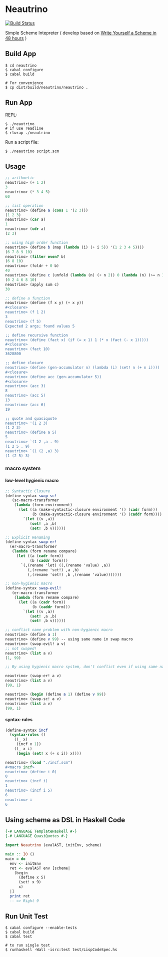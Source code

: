 # Neautrino

[![Build Status](https://travis-ci.org/hyone/neautrino.png?branch=master)](https://travis-ci.org/hyone/neautrino)

Simple Scheme Intepreter
( develop based on [Write Yourself a Scheme in 48 hours](http://jonathan.tang.name/files/scheme_in_48/tutorial/overview.html>) )

## Build App 

    $ cd neautrino
    $ cabal configure
    $ cabal build

    # For convenience
    $ cp dist/build/neautrino/neautrino .

## Run App

REPL:

    $ ./neautrino
    # if use readline
    $ rlwrap ./neautrino

Run a script file:

    $ ./neautrino script.scm

## Usage

```scheme
;; arithmetic
neautrino> (+ 1 2)
3
neautrino> (* 3 4 5)
60

;; list operation
neautrino> (define a (cons 1 '(2 3)))
(1 2 3)
neautrino> (car a)
1
neautrino> (cdr a)
(2 3)

;; using high order function
neautrino> (define b (map (lambda (i) (+ i 5)) '(1 2 3 4 5))))
(6 7 8 9 10)
neautrino> (filter even? b)
(6 8 10)
neautrino> (foldr + 0 b)
40
neautrino> (define c (unfold (lambda (n) (+ n 2)) 0 (lambda (n) (>= n 10))))
(0 2 4 6 8 10)
neautrino> (apply sum c)
30

;; define a function
neautrino> (define (f x y) (+ x y))
#<closure>
neautrino> (f 1 2)
3
neautrino> (f 5)
Expected 2 args; found values 5

;; define recursive function
neautrino> (define (fact x) (if (= x 1) 1 (* x (fact (- x 1)))))
#<closure>
neautrino> (fact 10)
3628800

;; define closure
neautrino> (define (gen-accumulator n) (lambda (i) (set! n (+ n i))))
#<closure>
neautrino> (define acc (gen-accumulator 5))
#<closure>
neautrino> (acc 3)
8
neautrino> (acc 5)
13
neautrino> (acc 6)
19

;; quote and quasiquote
neautrino> '(1 2 3)
(1 2 3)
neautrino> (define a 5)
5
neautrino> `(1 2 ,a . 9)
(1 2 5 . 9)
neautrino> `(1 (2 ,a) 3)
(1 (2 5) 3)
```

### macro system

#### low-level hygienic macro

```scheme
;; Syntactic Closure
(define-syntax swap-sc! 
   (sc-macro-transformer 
    (lambda (form environment) 
      (let ((a (make-syntactic-closure environment '() (cadr form))) 
            (b (make-syntactic-closure environment '() (caddr form)))) 
        `(let ((v ,a)) 
           (set! ,a ,b) 
           (set! ,b v))))))

;; Explicit Renaming
(define-syntax swap-er!
  (er-macro-transformer
   (lambda (form rename compare)
     (let ((a (cadr form))
           (b (caddr form)))
       `(,(rename 'let) ((,(rename 'value) ,a))
          (,(rename 'set!) ,a ,b)
          (,(rename 'set!) ,b ,(rename 'value)))))))

;; non-hygienic macro
(define-syntax swap-evil! 
   (er-macro-transformer 
    (lambda (form rename compare) 
      (let ((a (cadr form)) 
            (b (caddr form)))
        `(let ((v ,a)) 
           (set! ,a ,b) 
           (set! ,b v))))))
```

```scheme
;; conflict name problem with non-hygienic macro
neautrino> (define a 1)
neautrino> (define v 99) -- using same name in swap macro
neautrino> (swap-evil! a v)
;; not swaped!
neautrino> (list a v)
(1, 99)

;; By using hygienic macro system, don't conflict even if using same name

neautrino> (swap-er! a v)
neautrino> (list a v)
(99, 1)

neautrino> (begin (define a 1) (define v 99))
neautrino> (swap-sc! a v)
neautrino> (list a v)
(99, 1)
```

#### syntax-rules

```scheme
(define-syntax incf
  (syntax-rules ()
    ((_ x)
     (incf x 1))
    ((_ x i)
     (begin (set! x (+ x i)) x))))
```

```scheme
neautrino> (load "./incf.scm")
#<macro incf>
neautrino> (define i 0)
0
neautrino> (incf i)
1
neautrino> (incf i 5)
6
neautrino> i
6
```

## Using scheme as DSL in Haskell Code
```haskell
{-# LANGUAGE TemplateHaskell #-}
{-# LANGUAGE QuasiQuotes #-}

import Neautrino (evalAST, initEnv, scheme)

main :: IO ()
main = do
  env <- initEnv
  ret <- evalAST env [scheme|
    (begin
      (define x 5)
      (set! x 9)
      x)
  |]
  print ret
  -- => Right 9
```

## Run Unit Test

    $ cabal configure --enable-tests
    $ cabal build
    $ cabal test

    # to run single test
    $ runhaskell -Wall -isrc:test test/LispCodeSpec.hs
